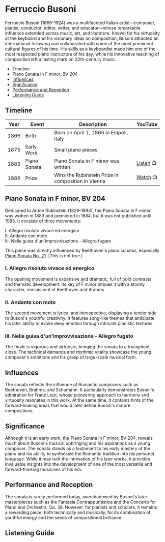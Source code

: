 # Ferruccio Busoni
Ferruccio Busoni (1866–1924) was a multifaceted Italian artist—composer, pianist, conductor, editor, writer, and educator—whose remarkable influence extended across music, art, and literature. Known for his virtuosity at the keyboard and his visionary ideas on composition, Busoni attracted an international following and collaborated with some of the most prominent cultural figures of his time. His skills as a keyboardist made him one of the most respected piano instructors of his day, while his innovative teaching of composition left a lasting mark on 20th-century music.

- Timeline
- Piano Sonata in F minor, BV 204
- [Influences](#influences)
- [Significance](#significance)
- [Performance and Reception](#performance-and-reception)
- [Listening Guide](#listening-guide)

## Timeline

| Year | Event        | Description                                        | YouTube |
| ---- | ------------ | -------------------------------------------------- | ------- |
| 1866 | Birth        | Born on April 1, 1866 in Empoli, Italy             |         |
| 1875 | Early Work   | Small piano pieces                                 |         |
| 1883 | Piano Sonata | Piano Sonata in F minor was written.               | [Listen](https://www.youtube.com/watch?v=d5fEcwWX5ZM) :tv: |        |
| 1888 | Prize        | Wins the Rubinstein Prize in composition in Vienna | [Watch](https://www.youtube.com/watch?v=dHz3-nGZ3wc) :tv: |

## Piano Sonata in F minor, BV 204
Dedicated to Anton Rubinstein (1829–1894), the Piano Sonata in F minor was written in 1883 and premiered in 1884, but it was not published until 1983. It consists of three movements:

I. Allegro risoluto vivace ed energico\
II. Andante con moto\
III. Nella guisa d'un'improvvisazione - Allegro fugato

This piece was directly influenced by Beethoven's piano sonatas, especially [Piano Sonata No. 21](beethoven-piano-sonata-no.21.md). (This is not true.)

### I. Allegro risoluto vivace ed energico
The opening movement is expansive and dramatic, full of bold contrasts and thematic development. Its key of F minor imbues it with a stormy character, reminiscent of Beethoven and Brahms.

### II. Andante con moto
The second movement is lyrical and introspective, displaying a tender side to Busoni's youthful creativity. It features song-like themes that anticipate his later ability to evoke deep emotion through intricate pianistic textures.

### III. Nella guisa d'un'improvvisazione - Allegro fugato
The finale is vigorous and virtuosic, bringing the sonata to a triumphant close. The technical demands and rhythmic vitality showcase the young composer's ambitions and his grasp of large-scale musical form.

## Influences
The sonata reflects the influence of Romantic composers such as Beethoven, Brahms, and Schumann. It particularly demonstrates Busoni's admiration for Franz Liszt, whose pioneering approach to harmony and virtuosity resonates in this work. At the same time, it contains hints of the forward-looking ideas that would later define Busoni's mature compositions.

## Significance
Although it is an early work, the Piano Sonata in F minor, BV 204, reveals much about Busoni's musical upbringing and his aspirations as a young composer. The sonata stands as a testament to his early mastery of the piano and his ability to synthesize the Romantic tradition into his personal language. While it may lack the innovation of his later works, it provides invaluable insights into the development of one of the most versatile and forward-thinking musicians of his era.

## Performance and Reception
The sonata is rarely performed today, overshadowed by Busoni's later masterpieces such as the Fantasia Contrappuntistica and the Concerto for Piano and Orchestra, Op. 39. However, for pianists and scholars, it remains a rewarding piece, both technically and musically, for its combination of youthful energy and the seeds of compositional brilliance.

## Listening Guide
